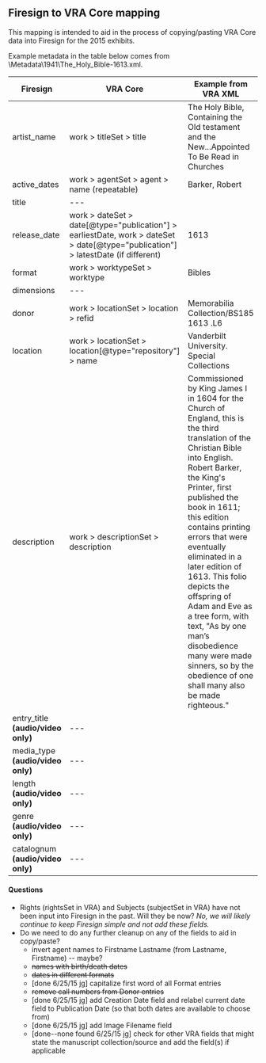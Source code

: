 ## Firesign to VRA Core mapping

This mapping is intended to aid in the process of copying/pasting VRA Core data into Firesign for the 2015 exhibits.

Example metadata in the table below comes from \Metadata\1941\The_Holy_Bible-1613.xml.

| Firesign       | VRA Core                        | Example from VRA XML |
|----------------|---------------------------------|----------------------|
| artist_name                         | work > titleSet > title         | The Holy Bible, Containing the Old testament and the New...Appointed To Be Read in Churches |
| active_dates                        | work > agentSet > agent > name (repeatable)  | Barker, Robert |
| title                               | ---  | |
| release_date                        | work > dateSet > date[@type="publication"] > earliestDate, work > dateSet > date[@type="publication"] > latestDate (if different)   | 1613 |
| format                              | work > worktypeSet > worktype   | Bibles |
| dimensions                          | ---  | 
| donor                               | work > locationSet > location > refid   | Memorabilia Collection/BS185 1613 .L6 |
| location                            | work > locationSet > location[@type="repository"] > name   | Vanderbilt University. Special Collections |
| description                         | work > descriptionSet > description   | Commissioned by King James I in 1604 for the Church of England, this is the third translation of the Christian Bible into English. Robert Barker, the King's Printer, first published the book in 1611; this edition contains printing errors that were eventually eliminated in a later edition of 1613. This folio depicts the offspring of Adam and Eve as a tree form, with text, "As by one man’s disobedience many were made sinners, so by the obedience of one shall many also be made righteous." |
| entry_title **(audio/video only)**  | ---   |  |
| media_type  **(audio/video only)**  | ---   |  |
| length **(audio/video only)**       | ---   |  |
| genre **(audio/video only)**        | ---   |  |
| catalognum **(audio/video only)**   | ---   |  |


#### Questions
* Rights (rightsSet in VRA) and Subjects (subjectSet in VRA) have not been input into Firesign in the past. Will they be now? *No, we will likely continue to keep Firesign simple and not add these fields.*
* Do we need to do any further cleanup on any of the fields to aid in copy/paste?
    - invert agent names to Firstname Lastname (from Lastname, Firstname) -- maybe?
    - ~~names with birth/death dates~~ 
    - ~~dates in different formats~~ 
    - [done 6/25/15 jg] capitalize first word of all Format entries
    - ~~remove call numbers from Donor entries~~ 
    - [done 6/25/15 jg] add Creation Date field and relabel current date field to Publication Date (so that both dates are available to choose from)
    - [done 6/25/15 jg] add Image Filename field
    - [done--none found 6/25/15 jg] check for other VRA fields that might state the manuscript collection/source and add the field(s) if applicable

